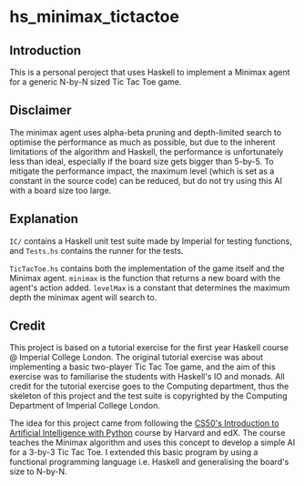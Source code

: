 # hs_minimax_tictactoe

## Introduction

This is a personal peroject that uses Haskell to implement a Minimax agent for a generic N-by-N sized Tic Tac Toe game.

## Disclaimer

The minimax agent uses alpha-beta pruning and depth-limited search to optimise the performance as much as possible, but due to the inherent limitations of the algorithm and Haskell, the performance is unfortunately less than ideal, especially if the board size gets bigger than 5-by-5. To mitigate the performance impact, the maximum level (which is set as a constant in the source code) can be reduced, but do not try using this AI with a board size too large.

## Explanation

`IC/` contains a Haskell unit test suite made by Imperial for testing functions, and `Tests.hs` contains the runner for the tests.

`TicTacToe.hs` contains both the implementation of the game itself and the Minimax agent. `minimax` is the function that returns a new board with the agent's action added. `levelMax` is a constant that determines the maximum depth the minimax agent will search to.

## Credit

This project is based on a tutorial exercise for the first year Haskell course @ Imperial College London. The original tutorial exercise was about implementing a basic two-player Tic Tac Toe game, and the aim of this exercise was to familiarise the students with Haskell's IO and monads. All credit for the tutorial exercise goes to the Computing department, thus the skeleton of this project and the test suite is copyrighted by the Computing Department of Imperial College London.

The idea for this project came from following the [CS50's Introduction to Artificial Intelligence with Python](https://cs50.harvard.edu/ai/2020/) course by Harvard and edX. The course teaches the Minimax algorithm and uses this concept to develop a simple AI for a 3-by-3 Tic Tac Toe. I extended this basic program by using a functional programming language i.e. Haskell and generalising the board's size to N-by-N.
